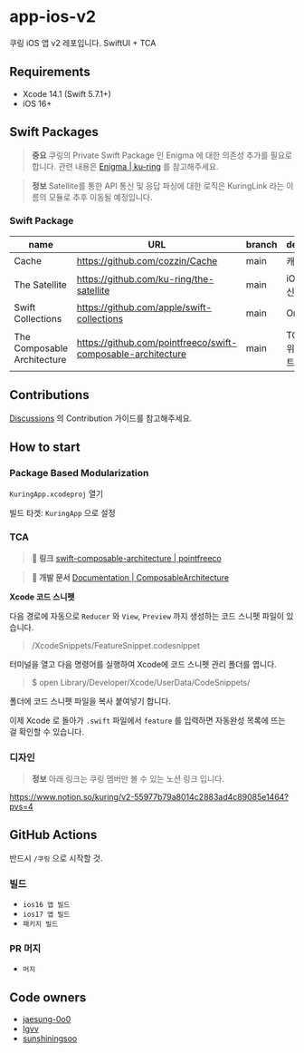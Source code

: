# app-ios-v2
쿠링 iOS 앱 v2 레포입니다. SwiftUI + TCA

## Requirements

- Xcode 14.1 (Swift 5.7.1+)
- iOS 16+

## Swift Packages

> **중요** 쿠링의 Private Swift Package 인 Enigma 에 대한 의존성 추가를 필요로 합니다.
> 관련 내용은 [Enigma | ku-ring](https://github.com/ku-ring/Enigma) 를 참고해주세요.

> **정보** Satellite를 통한 API 통신 및 응답 파싱에 대한 로직은 KuringLink 라는 이름의 모듈로 추후 이동될 예정입니다.

### Swift Package
| name | URL | branch | description |
| ---- | ---- | ------ | ----- |
| Cache | https://github.com/cozzin/Cache | main | 캐싱 모듈 |
| The Satellite | https://github.com/ku-ring/the-satellite | main | iOS API 통신모듈  |
| Swift Collections | https://github.com/apple/swift-collections | main | OrderedSet |  
| The Composable Architecture | https://github.com/pointfreeco/swift-composable-architecture | main | TCA 구조를 위한 스위프트 패키지 |

## Contributions

[Discussions](https://github.com/ku-ring/app-ios-v2/discussions/2) 의 Contribution 가이드를 참고해주세요.

## How to start

### Package Based Modularization

`KuringApp.xcodeproj` 열기

빌드 타겟: `KuringApp` 으로 설정

### TCA

> **🔗 링크** [swift-composable-architecture | pointfreeco](https://github.com/pointfreeco/swift-composable-architecture)

> **📄 개발 문서** [Documentation | ComposableArchitecture](https://pointfreeco.github.io/swift-composable-architecture/main/documentation/composablearchitecture/)

**Xcode 코드 스니펫**

다음 경로에 자동으로 `Reducer` 와 `View`, `Preview` 까지 생성하는 코드 스니펫 파일이 있습니다.
> /XcodeSnippets/FeatureSnippet.codesnippet

터미널을 열고 다음 명령어를 실행하여 Xcode에 코드 스니펫 관리 폴더를 엽니다.
> $ open Library/Developer/Xcode/UserData/CodeSnippets/

폴더에 코드 스니펫 파일을 복사 붙여넣기 합니다.

이제 Xcode 로 돌아가 `.swift` 파일에서 `feature` 를 입력하면 자동완성 목록에 뜨는 걸 확인할 수 있습니다.

### 디자인

> **정보** 아래 링크는 쿠링 멤버만 볼 수 있는 노션 링크 입니다.

https://www.notion.so/kuring/v2-55977b79a8014c2883ad4c89085e1464?pvs=4

## GitHub Actions

반드시 `/쿠링` 으로 시작할 것.

### 빌드
- `ios16 앱 빌드`
- `ios17 앱 빌드`
- `패키지 빌드`

### PR 머지
- `머지`

## Code owners

- [jaesung-0o0](https://github.com/jaesung-0o0)
- [lgvv](https://github.com/lgvv)
- [sunshiningsoo](https://github.com/sunshiningsoo)

